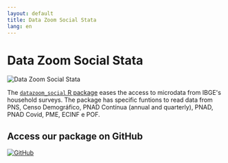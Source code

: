 ```yaml
---
layout: default
title: Data Zoom Social Stata
lang: en
---
```


# Data Zoom Social Stata

<img src="{{ site.baseurl }}/assets/img/hex_dzstata.png" alt="Data Zoom Social Stata" class="logo-item">

The [`datazoom_social` R package](https://github.com/datazoompuc/datazoom_social_Stata) eases the access to microdata from IBGE's household surveys. The package has specific funtions to read data from PNS, Censo Demográfico, PNAD Contínua (annual and quarterly), PNAD, PNAD Covid, PME, ECINF e POF.

<div class="logo-container-small">
    <h2> Access our package on GitHub </h2>
    <a href="https://github.com/datazoompuc/datazoom_social_Stata/blob/main/README_en.md">
        <img src="{{ site.baseurl }}/assets/img/github-mark.png" alt="GitHub">
    </a>
</div>